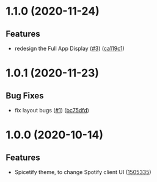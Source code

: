 # 1.1.0 (2020-11-24)

## Features
* redesign the Full App Display ([#3](https://github.com/grasonchan/spotify-spice/pull/3)) ([ca119c1](https://github.com/grasonchan/spotify-spice/commit/ca119c11f65c8395c8dd654018252c4140bb6f1b))


# 1.0.1 (2020-11-23)

## Bug Fixes
* fix layout bugs ([#1](https://github.com/grasonchan/spotify-spice/pull/1)) ([bc75dfd](https://github.com/grasonchan/spotify-spice/commit/bc75dfdd06ccff97c0596a99a400bf7c59475bfe))


# 1.0.0 (2020-10-14)

## Features
* Spicetify theme, to change Spotify client UI ([1505335](https://github.com/grasonchan/spotify-spice/commit/15053350d73d0a6b2b4fdfa60f1f8c230ca0d952))